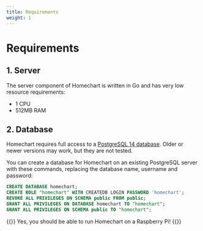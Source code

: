 ```yaml
---
title: Requirements
weight: 1
---
```


# Requirements

## 1. Server

The server component of Homechart is written in Go and has very low resource requirements:

* 1 CPU
* 512MB RAM

## 2. Database

Homechart requires full access to a [PostgreSQL 14 database](https://www.postgresql.org/download/).  Older or newer versions may work, but they are not tested.

You can create a database for Homechart on an existing PostgreSQL server with these commands, replacing the database name, username and password:

```sql
CREATE DATABASE homechart;
CREATE ROLE "homechart" WITH CREATEDB LOGIN PASSWORD 'homechart';
REVOKE ALL PRIVILEGES ON SCHEMA public FROM public;
GRANT ALL PRIVILEGES ON DATABASE homechart TO "homechart";
GRANT ALL PRIVILEGES ON SCHEMA public TO "homechart";
```

{{<hint info>}}
Yes, you should be able to run Homechart on a Raspberry Pi!
{{</hint>}}
